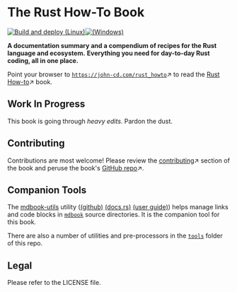 # The Rust How-To Book

[![Build and deploy (Linux)](https://github.com/john-cd/rust_howto/actions/workflows/build_deploy_book.yml/badge.svg)](https://github.com/john-cd/rust_howto/actions/workflows/build_deploy_book.yml)[![(Windows)](https://github.com/john-cd/rust_howto/actions/workflows/build_book_code_and_book_on_windows.yml/badge.svg)](https://github.com/john-cd/rust_howto/actions/workflows/build_book_code_and_book_on_windows.yml)

**A documentation summary and a compendium of recipes for the Rust language and ecosystem.**
**Everything you need for day-to-day Rust coding, all in one place.**

Point your browser to [`https://john-cd.com/rust_howto`][rust-howto~website]↗ to read the [Rust How-to][rust-howto~website]↗ book.

## Work In Progress

This book is going through _heavy edits_. Pardon the dust.

## Contributing

Contributions are most welcome! Please review the [contributing][rust-howto~contributing~website]↗ section of the book and peruse the book's [GitHub repo][rust-howto~github]↗.

## Companion Tools

The [mdbook-utils][c~mdbook-utils~crates.io] utility ([(github)][c~mdbook-utils~github] [(docs.rs)][c~mdbook-utils~docs] [(user guide)][c~mdbook-utils~user-guide]) helps manage links and code blocks in [`mdbook`][c~mdbook~docs] source directories. It is the companion tool for this book.

There are also a number of utilities and pre-processors in the [`tools`][rust-howto~tools~github] folder of this repo.

## Legal

Please refer to the LICENSE file.

[c~mdbook~docs]: https://rust-lang.github.io/mdBook
[c~mdbook-utils~github]: https://github.com/john-cd/mdbook-utils
[c~mdbook-utils~docs]: https://docs.rs/mdbook-utils/latest/mdbook_utils
[c~mdbook-utils~crates.io]: https://crates.io/crates/mdbook-utils
[c~mdbook-utils~user-guide]: https://john-cd.github.io/mdbook-utils
[rust-howto~website]: https://john-cd.com/rust_howto
[rust-howto~contributing~website]: https://john-cd.com/rust_howto/contributing/index.html
[rust-howto~tools~github]: https://github.com/john-cd/rust_howto/tree/main/tools
[rust-howto~github]: https://github.com/john-cd/rust_howto
